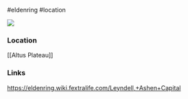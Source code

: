 #eldenring #location 

![](https://eldenring.wiki.fextralife.com/file/Elden-Ring/leyndell_ashen_capital_elden_ring_wiki_guide_300px.jpg)
### Location
[[Altus Plateau]]
### Links
https://eldenring.wiki.fextralife.com/Leyndell,+Ashen+Capital